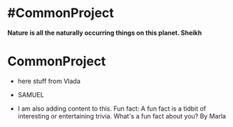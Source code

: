 # #CommonProject

**Nature is all the naturally occurring things on this planet. Sheikh**

# CommonProject

- here stuff from Vlada

- SAMUEL

- I am also adding content to this. Fun fact: A fun fact is a tidbit of interesting or entertaining trivia. What's a fun fact about you?
  By Marla
